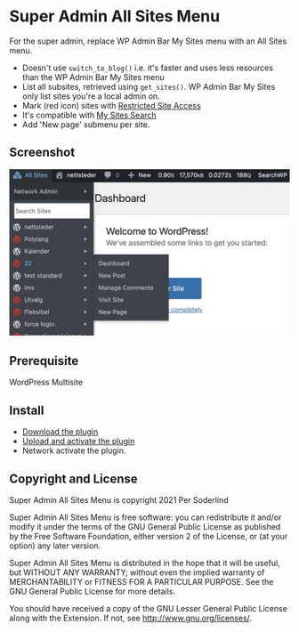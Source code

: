 # Super Admin All Sites Menu


For the super admin, replace WP Admin Bar My Sites menu with an All Sites menu.


- Doesn't use `switch_to_blog()` i.e. it's faster and uses less resources than the WP Admin Bar My Sites menu
- List all subsites, retrieved using `get_sites()`. WP Admin Bar My Sites only list sites you're a local admin on.
- Mark (red icon) sites with [Restricted Site Access](https://github.com/10up/restricted-site-access)
- It's compatible with [My Sites Search](https://github.com/trepmal/my-sites-search)
- Add 'New page' submenu per site.

## Screenshot
<img src="assets/screenshot.jpg">

## Prerequisite

WordPress Multisite

## Install

- [Download the plugin](https://github.com/soderlind/super-admin-all-sites-menu/archive/refs/heads/main.zip)
- [Upload and activate the plugin](https://wordpress.org/support/article/managing-plugins/#manual-upload-via-wordpress-admin)
- Network activate the plugin.


## Copyright and License

Super Admin All Sites Menu is copyright 2021 Per Soderlind

Super Admin All Sites Menu is free software: you can redistribute it and/or modify it under the terms of the GNU General Public License as published by the Free Software Foundation, either version 2 of the License, or (at your option) any later version.

Super Admin All Sites Menu is distributed in the hope that it will be useful, but WITHOUT ANY WARRANTY; without even the implied warranty of MERCHANTABILITY or FITNESS FOR A PARTICULAR PURPOSE. See the GNU General Public License for more details.

You should have received a copy of the GNU Lesser General Public License along with the Extension. If not, see http://www.gnu.org/licenses/.
